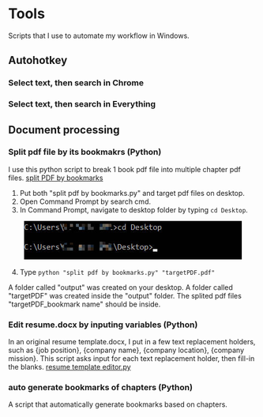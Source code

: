 # Tools
Scripts that I use to automate my workflow in Windows. 

## Autohotkey 
### Select text, then search in Chrome
### Select text, then search in Everything


## Document processing
### Split pdf file by its bookmakrs (Python)
I use this python script to break 1 book pdf file into multiple chapter pdf files. [split PDF by bookmarks](https://github.com/Xianzhi-Li/Tools/blob/main/split%20pdf%20by%20bookmarks.py)
1. Put both "split pdf by bookmarks.py" and target pdf files on desktop.
2. Open Command Prompt by search cmd.
3. In Command Prompt, navigate to desktop folder by typing `cd Desktop`.

<p align="center">
  <img src="https://github.com/Xianzhi-Li/Tools/blob/main/pic/cd_desktop.jpg?raw=true">
</p>

4. Type `python "split pdf by bookmarks.py" "targetPDF.pdf"`

A folder called "output" was created on your desktop. A folder called "targetPDF" was created inside the "output" folder. The splited pdf files "targetPDF_bookmark name" should be inside. 
### Edit resume.docx by inputing variables (Python)
In an original resume template.docx, I put in a few text replacement holders, such as {job position}, {company name}, {company location}, {company mission}. This script asks input for each text replacement holder, then fill-in the blanks. [resume template editor.py](https://github.com/Xianzhi-Li/Tools/blob/main/resume%20template%20editor.py) 

### auto generate bookmarks of chapters (Python) 
A script that automatically generate bookmarks based on chapters. 
